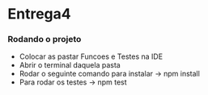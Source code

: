 # Entrega4

### Rodando o projeto
* Colocar as pastar Funcoes e Testes na IDE
* Abrir o terminal daquela pasta
* Rodar o seguinte comando para instalar
-> npm install
* Para rodar os testes
-> npm test
